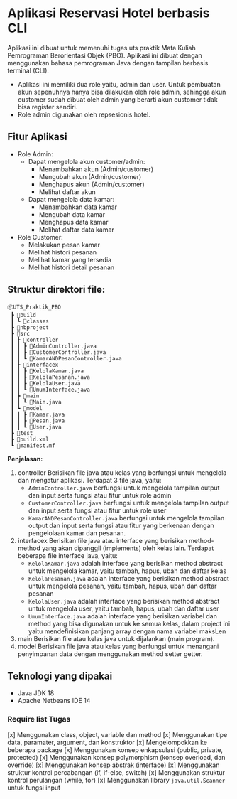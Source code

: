 # Aplikasi Reservasi Hotel berbasis CLI
Aplikasi ini dibuat untuk memenuhi tugas uts praktik Mata Kuliah Pemrograman Berorientasi Objek (PBO).
Aplikasi ini dibuat dengan menggunakan bahasa pemrograman Java dengan tampilan berbasis terminal (CLI).
- Aplikasi ini memiliki dua role yaitu, admin dan user. Untuk pembuatan akun sepenuhnya hanya bisa dilakukan oleh role admin, sehingga akun customer sudah dibuat oleh admin yang berarti akun customer tidak bisa register sendiri.
- Role admin digunakan oleh repsesionis hotel.
## Fitur Aplikasi 
- Role Admin:
  - Dapat mengelola akun customer/admin:
    - Menambahkan akun (Admin/customer)
    - Mengubah akun (Admin/customer)
    - Menghapus akun (Admin/customer)
    - Melihat daftar akun
  - Dapat mengelola data kamar:
    - Menambahkan data kamar
    - Mengubah data kamar
    - Menghapus data kamar
    - Melihat daftar data kamar
- Role Customer:
  - Melakukan pesan kamar
  - Melihat histori pesanan
  - Melihat kamar yang tersedia
  - Melihat histori detail pesanan
## Struktur direktori file:
```
📦UTS_Praktik_PBO
 ┣ 📂build
 ┃ ┗ 📂classes
 ┣ 📂nbproject
 ┣ 📂src
 ┃ ┣ 📂controller
 ┃ ┃ ┣ 📜AdminController.java
 ┃ ┃ ┣ 📜CustomerController.java
 ┃ ┃ ┗ 📜KamarANDPesanController.java
 ┃ ┣ 📂interfacex
 ┃ ┃ ┣ 📜KelolaKamar.java
 ┃ ┃ ┣ 📜KelolaPesanan.java
 ┃ ┃ ┣ 📜KelolaUser.java
 ┃ ┃ ┗ 📜UmumInterface.java
 ┃ ┣ 📂main
 ┃ ┃ ┗ 📜Main.java
 ┃ ┗ 📂model
 ┃ ┃ ┣ 📜Kamar.java
 ┃ ┃ ┣ 📜Pesan.java
 ┃ ┃ ┗ 📜User.java
 ┣ 📂test
 ┣ 📜build.xml
 ┗ 📜manifest.mf
```
**Penjelasan:**
  1. controller
     Berisikan file java atau kelas yang berfungsi untuk mengelola dan mengatur aplikasi. Terdapat 3 file java, yaitu:
     - `AdminController.java` berfungsi untuk mengelola tampilan output dan input serta fungsi atau fitur untuk role admin
     - `CustomerController.java` berfungsi untuk mengelola tampilan output dan input serta fungsi atau fitur untuk role user
     - `KamarANDPesanController.java` berfungsi untuk mengelola tampilan output dan input serta fungsi atau fitur yang berkenaan dengan pengelolaan kamar dan pesanan.
  3. interfacex
     Berisikan file java atau interface yang berisikan method-method yang akan dipanggil (implements) oleh kelas lain. Terdapat beberapa file interface java, yaitu:
     - `KelolaKamar.java` adalah interface yang berisikan method abstract untuk mengelola kamar, yaitu tambah, hapus, ubah dan daftar kelas
     - `KelolaPesanan.java` adalah interface yang berisikan method abstract untuk mengelola pesanan, yaitu tambah, hapus, ubah dan daftar pesanan
     - `KelolaUser.java` adalah interface yang berisikan method abstract untuk mengelola user, yaitu tambah, hapus, ubah dan daftar user
     - `UmumInterface.java` adalah interface yang berisikan variabel dan method yang bisa digunakan untuk ke semua kelas, dalam project ini yaitu mendefinisikan panjang array dengan nama variabel maksLen
  5. main
     Berisikan file atau kelas java untuk dijalankan (main program).
  7. model
     Berisikan file java atau kelas yang berfungsi untuk menangani penyimpanan data dengan menggunakan method setter getter. 
## Teknologi yang dipakai
- Java JDK 18
- Apache Netbeans IDE 14
### Require list Tugas
[x] Menggunakan class, object, variable dan method
[x] Menggunakan tipe data, paramater, argument, dan konstruktor
[x] Mengelompokkan ke beberapa package
[x] Menggunakan konsep enkapsulasi (public, private, protected)
[x] Menggunakan konsep polymorphism (konsep overload, dan override)
[x] Menggunakan konsep abstrak (interface)
[x] Menggunakan struktur kontrol percabangan (if, if-else, switch)
[x] Menggunakan struktur kontrol perulangan (while, for)
[x] Menggunakan library `java.util.Scanner` untuk fungsi input 


